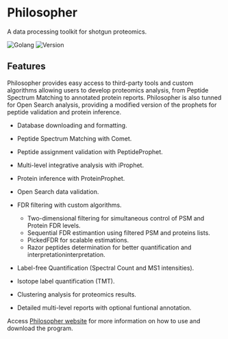 # Philosopher
A data processing toolkit for shotgun proteomics.

![Golang](https://img.shields.io/badge/Go-1.8.1-blue.svg) ![Version](https://img.shields.io/badge/version-1.0-blue.svg)


## Features
Philosopher provides easy access to third-party tools and custom algorithms allowing users to develop proteomics analysis, from Peptide Spectrum Matching to annotated protein reports. Philosopher is also tunned for Open Search analysis, providing a modified version of the prophets for peptide validation and protein inference.

- Database downloading and formatting.

- Peptide Spectrum Matching with Comet.

- Peptide assignment validation with PeptideProphet.

- Multi-level integrative analysis with iProphet.

- Protein inference with ProteinProphet.

- Open Search data validation.

- FDR filtering with custom algorithms.

  - Two-dimensional filtering for simultaneous control of PSM and Protein FDR levels.
  - Sequential FDR estimantion using filtered PSM and proteins lists.
  - PickedFDR for scalable estimations.
  - Razor peptides determination for better quantification and interpretationinterpretation.

- Label-free Quantification (Spectral Count and MS1 intensities).

- Isotope label quantification (TMT).

- Clustering analysis for proteomics results.

- Detailed multi-level reports with optional funtional annotation.


Access [Philosopher website](https://prvst.github.io/philosopher/) for more information on how to use and download the program.
